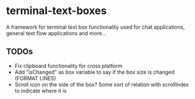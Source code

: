 # terminal-text-boxes
A framework for terminal text box functionality used for chat applications, general text flow applications and more...

## TODOs
- Fix clipboard functionality for cross platform
- Add "isChanged" as box variable to say if the box size is changed (FORMAT LINES)
- Scroll icon on the side of the box? Some sort of relation with scrollIndex to indicate where it is
